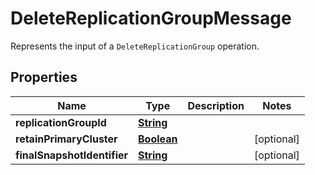 

# DeleteReplicationGroupMessage

Represents the input of a <code>DeleteReplicationGroup</code> operation.

## Properties

| Name | Type | Description | Notes |
|------------ | ------------- | ------------- | -------------|
|**replicationGroupId** | [**String**](String.md) |  |  |
|**retainPrimaryCluster** | [**Boolean**](Boolean.md) |  |  [optional] |
|**finalSnapshotIdentifier** | [**String**](String.md) |  |  [optional] |



